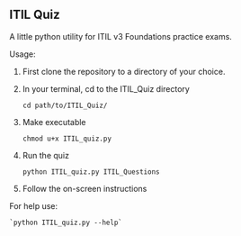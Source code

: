 ITIL Quiz
------------------------------
A little python utility for ITIL v3 Foundations practice exams.

Usage:

1. First clone the repository to a directory of your choice.

2. In your terminal, cd to the ITIL_Quiz directory

    `cd path/to/ITIL_Quiz/`

3. Make executable

    `chmod u+x ITIL_quiz.py`

4. Run the quiz

    `python ITIL_quiz.py ITIL_Questions`

5. Follow the on-screen instructions

For help use:

    `python ITIL_quiz.py --help`


